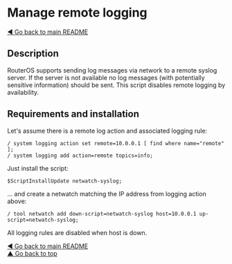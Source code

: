# Manage remote logging

[◀ Go back to main README](../)

## Description

RouterOS supports sending log messages via network to a remote syslog server. If the server is not available no log messages \(with potentially sensitive information\) should be sent. This script disables remote logging by availability.

## Requirements and installation

Let's assume there is a remote log action and associated logging rule:

```text
/ system logging action set remote=10.0.0.1 [ find where name="remote" ];
/ system logging add action=remote topics=info;
```

Just install the script:

```text
$ScriptInstallUpdate netwatch-syslog;
```

... and create a netwatch matching the IP address from logging action above:

```text
/ tool netwatch add down-script=netwatch-syslog host=10.0.0.1 up-script=netwatch-syslog;
```

All logging rules are disabled when host is down.

[◀ Go back to main README](../)  
[▲ Go back to top](netwatch-syslog.md#top)

